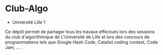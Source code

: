 # Club-Algo

* Université Lille 1

Ce dépôt permet de partager tous les travaux effectués lors des sessions du club d'algorithmique de L'Université de Lille et lors des concours de programmations tels que Google Hash Code, Catalist coding contest, Code Jam, ... .
